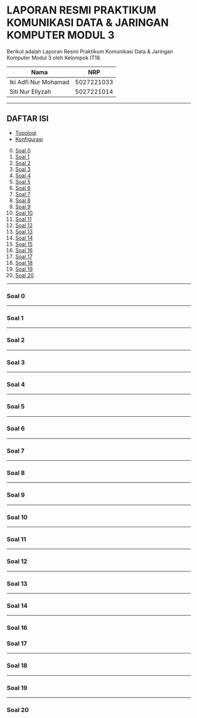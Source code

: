 # **LAPORAN RESMI PRAKTIKUM KOMUNIKASI DATA & JARINGAN KOMPUTER MODUL 3**

Berikut adalah Laporan Resmi Praktikum Komunikasi Data & Jaringan Komputer Modul 3 oleh Kelompok IT18.

| Nama                 | NRP        |
| -------------------- | ---------- |
| Iki Adfi Nur Mohamad | 5027221033 |
| Siti Nur Ellyzah     | 5027221014 |

---

## DAFTAR ISI
- [Topologi](#topologi)
- [Konfigurasi](#konfigurasi)
0. [Soal 0](#Soal-0)
1. [Soal 1](#Soal-1)
2. [Soal 2](#Soal-2)
3. [Soal 3](#Soal-3)
4. [Soal 4](#Soal-4)
5. [Soal 5](#Soal-5)
6. [Soal 6](#Soal-6)
7. [Soal 7](#Soal-7)
8. [Soal 8](#Soal-8)
9. [Soal 9](#Soal-9)
10. [Soal 10](#Soal-10)
11. [Soal 11](#Soal-11)
12. [Soal 12](#Soal-12)
13. [Soal 13](#Soal-13)
14. [Soal 14](#Soal-14)
15. [Soal 15](#Soal-15)
16. [Soal 16](#Soal-16)
17. [Soal 17](#Soal-17)
18. [Soal 18](#Soal-18)
19. [Soal 19](#Soal-19)
20. [Soal 20](#Soal-20)
---
### **Soal 0**

---

### **Soal 1**

---

### **Soal 2**

---

### **Soal 3**

---

### **Soal 4**

---

### **Soal 5**

---

### **Soal 6**

---

### **Soal 7**

---

### **Soal 8**

---

### **Soal 9**

---

### **Soal 10**

---

### **Soal 11**

---

### **Soal 12**

---

### **Soal 13**

---

### **Soal 14**

---

### **Soal 16**

### **Soal 17**

---

### **Soal 18**

---

### **Soal 19**

---

### **Soal 20**

